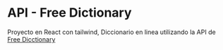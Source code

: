 # API - Free Dictionary

Proyecto en React con tailwind, Diccionario en linea utilizando la API de [Free Dicctionary](https://dictionaryapi.dev/)
